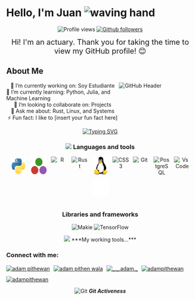 <h1> Hello, I'm Juan <img src="https://raw.githubusercontent.com/MartinHeinz/MartinHeinz/master/wave.gif" width="30px" alt="waving hand"> </h1>

<!-- Badge de visitas y botón de seguimiento de Github -->
<p align="center">
  <img src="https://visitor-badge.glitch.me/badge?page_id=Aditya664.Aditya664" alt="Profile views">
  <a href="https://github.com/Aditya664"><img src="https://img.shields.io/github/followers/Aditya664?label=Follow&style=social" alt="Github followers"></a>
</p>

<!-- Breve introducción -->
<div style="font-size: 20px; text-align: center;">
  Hi! I'm an actuary. Thank you for taking the time to view my GitHub profile! 😊
</div>

<!-- Sección About Me -->
<h2> About Me </h2>

<!-- Imagen decorativa de Github -->
<img width="40%" align="right" alt="GitHub Header" src="https://julialang.org/assets/infra/onlinestats.gif" />

<ul style="list-style-type: none; padding: 0; display: flex; flex-direction: column; align-items: center;">
  <li>🔭 I’m currently working on: Soy Estudiante</li>
  <li>🌱 I’m currently learning: Python, Julia, and Machine Learning</li>
  <li>👯 I’m looking to collaborate on: Projects</li>
  <li>💬 Ask me about: Rust, Linux, and Systems</li>
  <li>⚡ Fun fact: I like to [insert your fun fact here]</li>
</ul>

<!-- Animación de texto -->
<p align="center">
  <a href="https://julialang.org/assets/infra/onlinestats.gif">
    <img src="https://readme-typing-svg.herokuapp.com?font=Time+New+Roman&color=cyan&size=25&center=true&vCenter=true&width=600&height=100&lines=Assalamu+O+Alaikum+Warahmatullah..&hearts;++;Self-taught+Front-End+Developer,;Actuary;CTF+Newbie,;Active+Learner/Researcher,;Love+to+learn+new+stuffs..<3" alt="Typing SVG">
  </a>
</p>

<!-- STACK -->
<h3 align="center"><img src="https://media.giphy.com/media/iY8CRBdQXODJSCERIr/giphy.gif" width="30px"> Languages and tools</h3>
<div style="display: flex; flex-wrap: wrap; justify-content: center; gap: 10px; margin: 0 auto; text-align: center;">
    <img src="https://raw.githubusercontent.com/devicons/devicon/master/icons/python/python-original.svg" width="45px" alt="Python">
    <img src="https://raw.githubusercontent.com/JuliaLang/julia-logo-graphics/13d22895e5cc62d12750760f853efa5f29e33baa/images/julia-dots.svg" width="45px" alt="Julia">
    <img src="https://www.vectorlogo.zone/logos/r-project/r-project-icon.svg" width="45px" alt="R">
    <img src="https://icons.veryicon.com/png/o/business/vscode-program-item-icon/rust-1.png" width="45px" alt="Rust">
    <img src="https://raw.githubusercontent.com/devicons/devicon/master/icons/linux/linux-original.svg" width="45px" alt="Linux">
    <img src="https://cdn.jsdelivr.net/gh/devicons/devicon@latest/icons/css3/css3-original-wordmark.svg" width="45px" alt="CSS3">
    <img src="https://www.vectorlogo.zone/logos/git-scm/git-scm-icon.svg" width="45px" alt="Git">
    <img src="https://cdn.jsdelivr.net/gh/devicons/devicon@latest/icons/postgresql/postgresql-original-wordmark.svg" width="45px" alt="PostgreSQL">
    <img src="https://cdn.jsdelivr.net/gh/devicons/devicon@latest/icons/vscode/vscode-original-wordmark.svg" width="45px" alt="Vs Code">
    <img src="https://raw.githubusercontent.com/Delta456/Delta456/master/img/github.png" width="45px" alt="GitHub">
</div>

<br>
<h3 align="center">Libraries and frameworks</h3>
<p align="center">
  <img src="https://docs.makie.org/stable/logo.svg" width="60px" alt="Makie">
  <img src="https://avatars.githubusercontent.com/u/15658638?s=200&v=4" width="60px" alt="TensorFlow">
</p>

<p align="center">
  <img src="https://media.giphy.com/media/iY8CRBdQXODJSCERIr/giphy.gif" width="30px">&nbsp;***My working tools...***
</p>

<h3 align="left">Connect with me:</h3>
<p align="left" style="display: flex; flex-wrap: wrap; gap: 10px;">
  <a href="https://www.linkedin.com/in/adam-pithewan/" target="_blank"><img align="center" src="https://raw.githubusercontent.com/rahuldkjain/github-profile-readme-generator/master/src/images/icons/Social/linked-in-alt.svg" alt="adam pithewan" height="30" width="40" /></a>
  <a href="https://fb.com/adampithenwala" target="_blank"><img align="center" src="https://raw.githubusercontent.com/rahuldkjain/github-profile-readme-generator/master/src/images/icons/Social/facebook.svg" alt="adam pithen wala" height="30" width="40" /></a>
  <a href="https://instagram.com/_._.adam._" target="_blank"><img align="center" src="https://raw.githubusercontent.com/rahuldkjain/github-profile-readme-generator/master/src/images/icons/Social/instagram.svg" alt="_._.adam._" height="30" width="40" /></a>
  <a href="https://www.hackerrank.com/adampithewan" target="_blank"><img align="center" src="https://raw.githubusercontent.com/rahuldkjain/github-profile-readme-generator/master/src/images/icons/Social/hackerrank.svg" alt="adampithewan" height="30" width="40" /></a>
  <a href="https://twitter.com/adam_pithenwala" target="_blank"><img align="center" src="https://raw.githubusercontent.com/rahuldkjain/github-profile-readme-generator/master/src/images/icons/Social/twitter.svg" alt="adampithewan" height="30" width="40" /></a>
</p>

<!-- Sección de Actitud en Git -->
<p align="center">
  <img src="https://media.giphy.com/media/W5eoZHPpUx9sapR0eu/giphy.gif" width="30px" alt="Git"/>&nbsp;<i><b>Git Activeness</b></i>
</p>
